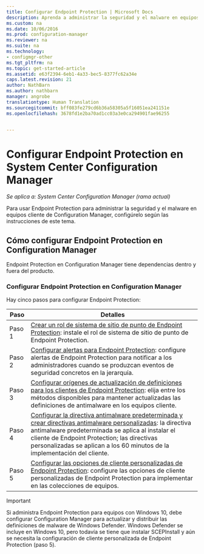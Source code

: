 ```yaml
---
title: Configurar Endpoint Protection | Microsoft Docs
description: Aprenda a administrar la seguridad y el malware en equipos cliente de System Center Configuration Manager.
ms.custom: na
ms.date: 10/06/2016
ms.prod: configuration-manager
ms.reviewer: na
ms.suite: na
ms.technology:
- configmgr-other
ms.tgt_pltfrm: na
ms.topic: get-started-article
ms.assetid: e63f2394-6eb1-4a33-bec5-8377fc62a34e
caps.latest.revision: 21
author: NathBarn
ms.author: nathbarn
manager: angrobe
translationtype: Human Translation
ms.sourcegitcommit: bff083fe279cd6b36a58305a5f16051ea241151e
ms.openlocfilehash: 3678fd1e2ba70ad1cc03a3e0ca294901fae96255


---
```

# <a name="configuring-endpoint-protection-in-system-center-configuration-manager"></a>Configurar Endpoint Protection en System Center Configuration Manager

*Se aplica a: System Center Configuration Manager (rama actual)*

Para usar Endpoint Protection para administrar la seguridad y el malware en equipos cliente de Configuration Manager, configúrelo según las instrucciones de este tema.  

## <a name="how-to-configure-endpoint-protection-in-configuration-manager"></a>Cómo configurar Endpoint Protection en Configuration Manager  
 Endpoint Protection en Configuration Manager tiene dependencias dentro y fuera del producto.  

### <a name="configure-endpoint-protection-in-configuration-manager"></a>Configurar Endpoint Protection en Configuration Manager  
Hay cinco pasos para configurar Endpoint Protection:

|Paso|Detalles|
|---|----|
|Paso 1|[Crear un rol de sistema de sitio de punto de Endpoint Protection](endpoint-protection-site-role.md): instale el rol de sistema de sitio de punto de Endpoint Protection. |
|Paso 2|[Configurar alertas para Endpoint Protection](endpoint-configure-alerts.md): configure alertas de Endpoint Protection para notificar a los administradores cuando se produzcan eventos de seguridad concretos en la jerarquía.|
|Paso 3 | [Configurar orígenes de actualización de definiciones para los clientes de Endpoint Protection](endpoint-definition-updates.md): elija entre los métodos disponibles para mantener actualizadas las definiciones de antimalware en los equipos cliente.|
|Paso 4|[Configurar la directiva antimalware predeterminada y crear directivas antimalware personalizadas](endpoint-antimalware-policies.md): la directiva antimalware predeterminada se aplica al instalar el cliente de Endpoint Protection; las directivas personalizadas se aplican a los 60 minutos de la implementación del cliente.|
|Paso 5|[Configurar las opciones de cliente personalizadas de Endpoint Protection](endpoint-protection-configure-client.md): configure las opciones de cliente personalizadas de Endpoint Protection para implementar en las colecciones de equipos.|

> [!IMPORTANT]  
>  Si administra Endpoint Protection para equipos con Windows 10, debe configurar Configuration Manager para actualizar y distribuir las definiciones de malware de Windows Defender. Windows Defender se incluye en Windows 10, pero todavía se tiene que instalar SCEPInstall y aún se necesita la configuración de cliente personalizada de Endpoint Protection (paso 5).  



<!--HONumber=Dec16_HO3-->


